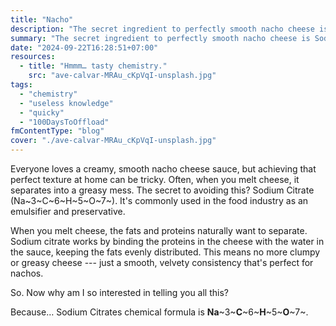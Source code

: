 ```yaml
---
title: "Nacho"
description: "The secret ingredient to perfectly smooth nacho cheese is Sodium Citrate."
summary: "The secret ingredient to perfectly smooth nacho cheese is Sodium Citrate."
date: "2024-09-22T16:28:51+07:00"
resources:
  - title: "Hmmm… tasty chemistry."
    src: "ave-calvar-MRAu_cKpVqI-unsplash.jpg"
tags:
  - "chemistry"
  - "useless knowledge"
  - "quicky"
  - "100DaysToOffload"
fmContentType: "blog"
cover: "./ave-calvar-MRAu_cKpVqI-unsplash.jpg"
---
```


Everyone loves a creamy, smooth nacho cheese sauce, but achieving that perfect texture at home can be tricky. Often, when you melt cheese, it separates into a greasy mess. The secret to avoiding this? Sodium Citrate (Na~3~C~6~H~5~O~7~). It's commonly used in the food industry as an emulsifier and preservative.

When you melt cheese, the fats and proteins naturally want to separate. Sodium citrate works by binding the proteins in the cheese with the water in the sauce, keeping the fats evenly distributed. This means no more clumpy or greasy cheese --- just a smooth, velvety consistency that's perfect for nachos.

So. Now why am I so interested in telling you all this?

Because… Sodium Citrates chemical formula is **Na**~3~**C**~6~**H**~5~**O**~7~.
